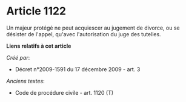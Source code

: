 # Article 1122

Un majeur protégé ne peut acquiescer au jugement de divorce, ou se désister de l'appel, qu'avec l'autorisation du juge des
tutelles.

**Liens relatifs à cet article**

_Créé par_:

  - Décret n°2009-1591 du 17 décembre 2009 - art. 3

_Anciens textes_:

  - Code de procédure civile - art. 1120 (T)
